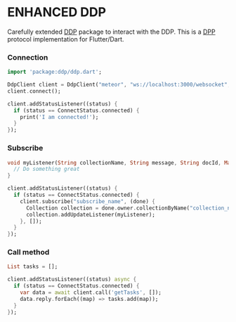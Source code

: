 # ENHANCED DDP
Carefully extended [DDP](https://github.com/haoguo/ddp) package to interact with the DDP.
This is a [DPP](https://github.com/meteor/meteor/blob/devel/packages/ddp/DDP.md) protocol implementation for Flutter/Dart.

### Connection
```dart
import 'package:ddp/ddp.dart';

DdpClient client = DdpClient("meteor", "ws://localhost:3000/websocket", "meteor");
client.connect();

client.addStatusListener((status) {
  if (status == ConnectStatus.connected) {
    print('I am connected!');
  }
});
```

### Subscribe
```dart
void myListener(String collectionName, String message, String docId, Map map) {
  // Do something great
}

client.addStatusListener((status) {
  if (status == ConnectStatus.connected) {
    client.subscribe("subscribe_name", (done) {
      Collection collection = done.owner.collectionByName("collection_name");
      collection.addUpdateListener(myListener);
    }, []);
  }
});
```

### Call method
```dart
List tasks = [];

client.addStatusListener((status) async {
  if (status == ConnectStatus.connected) {
    var data = await client.call('getTasks', []);
    data.reply.forEach((map) => tasks.add(map));
  }
});
```